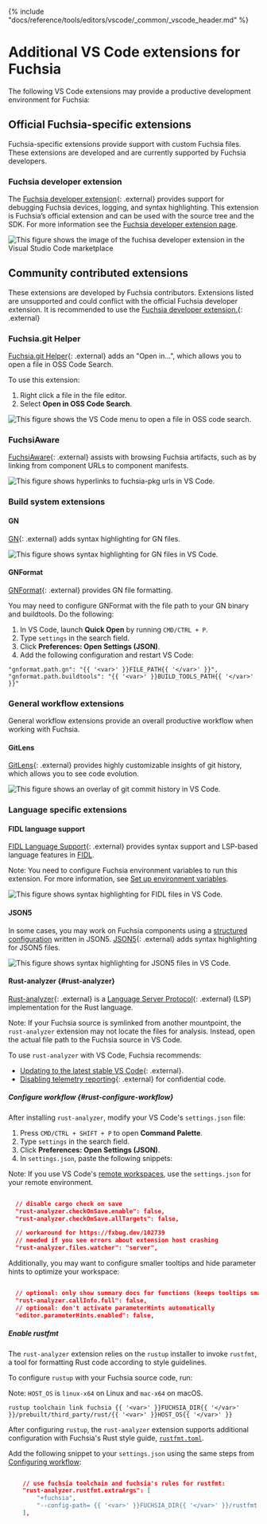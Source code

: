 {% include "docs/reference/tools/editors/vscode/_common/_vscode_header.md" %}

# Additional VS Code extensions for Fuchsia

The following VS Code extensions may provide a productive development environment
for Fuchsia:

## Official Fuchsia-specific extensions

Fuchsia-specific extensions provide support with custom Fuchsia files. These extensions are developed
and are currently supported by Fuchsia developers.

### Fuchsia developer extension

The [Fuchsia developer extension][extension-link]{: .external} provides support for debugging
Fuchsia devices, logging, and syntax highlighting. This extension is Fuchsia’s official extension 
and can be used with the source tree and the SDK. For more information see the 
[Fuchsia developer extension page][extension-install].

<img class="vscode-image vscode-image-center"
     alt="This figure shows the image of the fuchisa developer extension in the Visual Studio Code marketplace"
     src="images/extensions/extension-page.png">

## Community contributed extensions

These extensions are developed by Fuchsia contributors. Extensions listed are unsupported 
and could conflict with the official Fuchsia developer extension. It is recommended to use 
the [Fuchsia developer extension.][extension-link]{: .external} 

### Fuchsia.git Helper

[Fuchsia.git Helper](https://marketplace.visualstudio.com/items?itemName=jwing.fuchsia-git-helper){: .external}
adds an "Open in...", which allows you to open a file in OSS Code Search.

To use this extension:

1. Right click a file in the file editor.
1. Select **Open in OSS Code Search**.

<img class="vscode-image vscode-image-center"
     alt="This figure shows the VS Code menu to open a file in OSS code search."
     src="images/extensions/fuchsia-git-helper.png"/>

### FuchsiAware

[FuchsiAware](https://marketplace.visualstudio.com/items?itemName=RichKadel.fuchsiaware){: .external}
assists with browsing Fuchsia artifacts, such as by linking from component URLs to component manifests.

<img class="vscode-image vscode-image-center"
     alt="This figure shows hyperlinks to fuchsia-pkg urls in VS Code."
     src="images/extensions/fuchsiaware.png"/>

### Build system extensions

#### GN

[GN](https://marketplace.visualstudio.com/items?itemName=npclaudiu.vscode-gn){: .external}
adds syntax highlighting for GN files.

<img class="vscode-image vscode-image-center"
     alt="This figure shows syntax highlighting for GN files in VS Code."
     src="images/extensions/gn.png"/>

#### GNFormat

[GNFormat](https://marketplace.visualstudio.com/items?itemName=persidskiy.vscode-gnformat){: .external}
provides GN file formatting.

You may need to configure GNFormat with the file path to your GN binary and buildtools.
Do the following:

1. In VS Code, launch **Quick Open** by running `CMD/CTRL + P`.
1. Type `settings` in the search field.
1. Click **Preferences: Open Settings (JSON)**.
1. Add the following configuration and restart VS Code:

```json5
"gnformat.path.gn": "{{ '<var>' }}FILE_PATH{{ '</var>' }}",
"gnformat.path.buildtools": "{{ '<var>' }}BUILD_TOOLS_PATH{{ '</var>' }}"
```

### General workflow extensions

General workflow extensions provide an overall productive workflow when working with Fuchsia.

#### GitLens

[GitLens](https://marketplace.visualstudio.com/items?itemName=eamodio.gitlens){: .external}
provides highly customizable insights of git history, which allows you to see code evolution.

<img class="vscode-image vscode-image-center"
     alt="This figure shows an overlay of git commit history in VS Code."
     src="images/extensions/gitlens.png"/>

### Language specific extensions

#### FIDL language support

[FIDL Language Support](https://marketplace.visualstudio.com/items?itemName=fuchsia-authors.language-fidl){: .external}
provides syntax support and LSP-based language features in [FIDL][fidl].

Note: You need to configure Fuchsia environment variables to run this extension. For more information, see [Set up environment variables][set-up-env].

<img class="vscode-image vscode-image-center"
     alt="This figure shows syntax highlighting for FIDL files in VS Code."
     src="images/extensions/fidl-pack.png"/>

#### JSON5

In some cases, you may work on Fuchsia components using a
[structured configuration][structured-config-json5] written in JSON5.
[JSON5](https://marketplace.visualstudio.com/items?itemName=mrmlnc.vscode-json5){: .external}
adds syntax highlighting for JSON5 files.

<img class="vscode-image vscode-image-center"
     alt="This figure shows syntax highlighting for JSON5 files in VS Code."
     src="images/extensions/json5.png"/>

#### Rust-analyzer {#rust-analyzer}

[Rust-analyzer](https://marketplace.visualstudio.com/items?itemName=matklad.rust-analyzer){: .external}
is a [Language Server Protocol][lsp-definition]{: .external} (LSP)
implementation for the Rust language.

Note: If your Fuchsia source is symlinked from another mountpoint, the
`rust-analyzer` extension may not locate the files for analysis.
Instead, open the actual file path to the Fuchsia source in VS Code.

To use `rust-analyzer` with VS Code, Fuchsia recommends:

* [Updating to the latest stable VS Code][vscode-update]{: .external}.
* [Disabling telemetry reporting][vscode-disable-telemetry]{: .external} for confidential code.

##### Configure workflow {#rust-configure-workflow}

After installing `rust-analyzer`, modify your
VS Code's `settings.json` file:

1. Press `CMD/CTRL + SHIFT + P` to open **Command Palette**.
1. Type `settings` in the search field.
1. Click **Preferences: Open Settings (JSON)**.
1. In `settings.json`, paste the following snippets:

Note: If you use VS Code's [remote workspaces][vscode-remote-workspaces], use the `settings.json`
for your remote environment.

```json

  // disable cargo check on save
  "rust-analyzer.checkOnSave.enable": false,
  "rust-analyzer.checkOnSave.allTargets": false,

  // workaround for https://fxbug.dev/102739
  // needed if you see errors about extension host crashing
  "rust-analyzer.files.watcher": "server",
```

Additionally, you may want to configure smaller tooltips and hide parameter hints to optimize your
workspace:

```json

  // optional: only show summary docs for functions (keeps tooltips small)
  "rust-analyzer.callInfo.full": false,
  // optional: don't activate parameterHints automatically
  "editor.parameterHints.enabled": false,

```

##### Enable rustfmt

The `rust-analyzer` extension relies on the `rustup` installer to invoke `rustfmt`,
a tool for formatting Rust code according to style guidelines.

To configure `rustup` with your Fuchsia source code, run:

Note: `HOST_OS` is `linux-x64` on Linux and `mac-x64` on macOS.

```posix-terminal
rustup toolchain link fuchsia {{ '<var>' }}FUCHSIA_DIR{{ '</var>' }}/prebuilt/third_party/rust/{{ '<var>' }}HOST_OS{{ '</var>' }}
```

After configuring `rustup`, the `rust-analyzer` extension supports additional configuration
with Fuchsia's Rust style guide, [`rustfmt.toml`](/rustfmt.toml).

Add the following snippet to your `settings.json` using the same steps
from [Configuring workflow](#rust-configure-workflow):

```json

    // use fuchsia toolchain and fuchsia's rules for rustfmt:
    "rust-analyzer.rustfmt.extraArgs": [
        "+fuchsia",
        "--config-path= {{ '<var>' }}FUCHSIA_DIR{{ '</var>' }}/rustfmt.toml"
    ],

```

<!-- Reference links -->

[set-up-env]: /docs/get-started/get_fuchsia_source.md#set-up-environment-variables
[fidl]: /docs/development/languages/fidl/README.md
[rust-analyzer-latest]: https://github.com/rust-analyzer/rust-analyzer/releases
[vscode-extension-guide]: /docs/reference/tools/editors/vscode/extensions.md#rust-analyzer
[vscode-download]: https://code.visualstudio.com/Download
[vscode-update]:  https://vscode-docs.readthedocs.io/en/stable/supporting/howtoupdate/
[vscode-disable-telemetry]: https://code.visualstudio.com/docs/getstarted/telemetry#_disable-telemetry-reporting
[vscode-rust-analyzer]: https://marketplace.visualstudio.com/items?itemName=matklad.rust-analyzer
[vscode-downgrade]: https://code.visualstudio.com/updates/v1_30#_install-previous-versions
[supported-rust-analyzer-version]: /docs/development/languages/rust/editors.md#supported-rust-analyzer-version
[lsp-definition]: https://microsoft.github.io/language-server-protocol/
[vscode-remote-workspaces]: /docs/reference/tools/editors/vscode/remote-workspaces.md
[extension-install]: /docs/reference/tools/editors/vscode/fuchsia-ext-install.md
[extension-link]: https://marketplace.visualstudio.com/items?itemName=fuchsia-authors.vscode-fuchsia
[structured-config-json5]: /docs/development/components/configuration/structured_config.md
